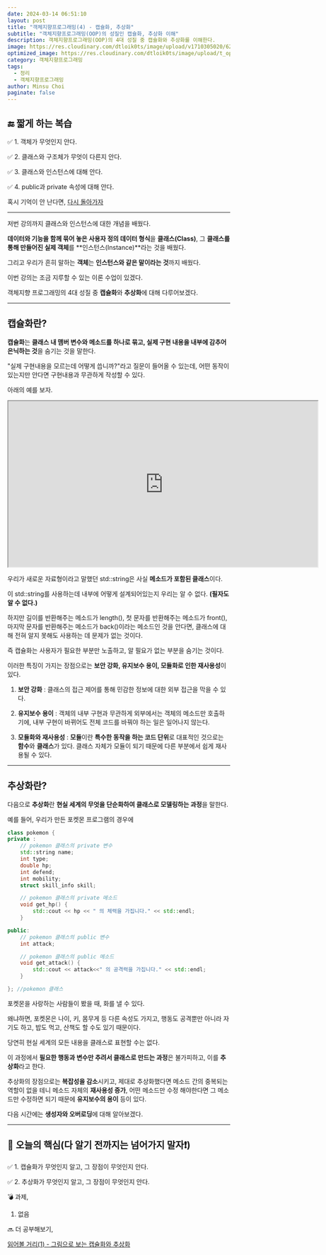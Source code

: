 ```yaml
---
date: 2024-03-14 06:51:10
layout: post
title: "객체지향프로그래밍(4) - 캡슐화, 추상화"
subtitle: "객체지향프로그래밍(OOP)의 성질인 캡슐화, 추상화 이해"
description: 객체지향프로그래밍(OOP)의 4대 성질 중 캡슐화와 추상화를 이해한다.
image: https://res.cloudinary.com/dtloik0ts/image/upload/v1710305020/62209a189cc9185b70db045b_6ea4ua9rZnloCziXgO4TM7Zqa5oWwYrMD4Lc5BqWGYHrJreJ0-Cq-VTOChRhm1IEhqCGeGpQh9M8L516rerUQF9l1FnfQaHEFyTzex7ily50AmFoRns3jMWLyd5edWCJqBbqGzvo_xaa8bg.jpg
optimized_image: https://res.cloudinary.com/dtloik0ts/image/upload/t_opt/v1710305020/62209a189cc9185b70db045b_6ea4ua9rZnloCziXgO4TM7Zqa5oWwYrMD4Lc5BqWGYHrJreJ0-Cq-VTOChRhm1IEhqCGeGpQh9M8L516rerUQF9l1FnfQaHEFyTzex7ily50AmFoRns3jMWLyd5edWCJqBbqGzvo_xaa8bg.jpg
category: 객체지향프로그래밍
tags:
  - 정리
  - 객체지향프로그래밍
author: Minsu Choi
paginate: false
---
```


<h2>🔚 짧게 하는 복습</h2>

✅ 1. 객체가 무엇인지 안다.

✅ 2. 클래스와 구조체가 무엇이 다른지 안다.

✅ 3. 클래스와 인스턴스에 대해 안다.

✅ 4. public과 private 속성에 대해 안다.

혹시 기억이 안 난다면, <u><a href = "/객체지향프로그래밍(3)-객체,-클래스,-인스턴스/"> 다시 돌아가자</a></u>

---

저번 강의까지 클래스와 인스턴스에 대한 개념을 배웠다.

**데이터와 기능을 함께 묶어 놓은 사용자 정의 데이터 형식**을 **클래스(Class)**, 그 **클래스를 통해 만들어진 실제 객체**를 **인스턴스(Instance)**라는 것을 배웠다.

그리고 우리가 흔히 말하는 **객체**는 **인스턴스와 같은 말이라는 것**까지 배웠다.

이번 강의는 조금 지루할 수 있는 이론 수업이 있겠다.

객체지향 프로그래밍의 4대 성질 중 **캡슐화**와 **추상화**에 대해 다루어보겠다.

---

## 캡슐화란?

**캡슐화**는 **클래스 내 맴버 변수와 메소드를 하나로 묶고, 실제 구현 내용을 내부에 감추어 은닉하는 것**을 숨기는 것을 말한다.

"실제 구현내용을 모르는데 어떻게 씁니까?"라고 질문이 들어올 수 있는데, 어떤 동작이 있는지만 안다면 구현내용과 무관하게 작성할 수 있다.

아래의 예를 보자.

<iframe height="375px" width="700px" src="https://www.interviewbit.com/embed/snippet/f3faa8cd7591f5acb360"></iframe>

우리가 새로운 자료형이라고 말했던 std::string은 사실 **메소드가 포함된 클래스**이다.

이 std::string를 사용하는데 내부에 어떻게 설계되어있는지 우리는 알 수 없다. **(필자도 알 수 없다.)**

하지만 길이를 반환해주는 메소드가 length(), 첫 문자를 반환해주는 메소드가 front(), 마지막 문자를 반환해주는 메소드가 back()이라는 메소드인 것을 안다면, 클래스에 대해 전혀 알지 못해도 사용하는 데 문제가 없는 것이다.

즉 캡슐화는 사용자가 필요한 부분만 노출하고, 알 필요가 없는 부분을 숨기는 것이다.

이러한 특징이 가지는 장점으로는 **보안 강화, 유지보수 용이, 모듈화로 인한 재사용성**이 있다.

1. **보안 강화** : 클래스의 접근 제어를 통해 민감한 정보에 대한 외부 접근을 막을 수 있다.

2. **유지보수 용이** : 객체의 내부 구현과 무관하게 외부에서는 객체의 메소드만 호출하기에, 내부 구현이 바뀌어도 전체 코드를 바꿔야 하는 일은 일어나지 않는다.

3. **모듈화와 재사용성** : **모듈**이란 **특수한 동작을 하는 코드 단위**로 대표적인 것으로는 **함수**와 **클래스**가 있다. 클래스 자체가 모듈이 되기 때문에 다른 부분에서 쉽게 재사용될 수 있다.

---

## 추상화란?

다음으로 **추상화**란 **현실 세계의 무엇을 단순화하여 클래스로 모델링하는 과정**을 말한다.

예를 들어, 우리가 만든 포켓몬 프로그램의 경우에

```c++
class pokemon {
private :
    // pokemon 클래스의 private 변수
	std::string name;
	int type;
	double hp;
	int defend;
	int mobility;
	struct skill_info skill;

    // pokemon 클래스의 private 메소드
	void get_hp() {
		std::cout << hp << " 의 체력을 가집니다." << std::endl;
	}

public:
    // pokemon 클래스의 public 변수
	int attack;

    // pokemon 클래스의 public 메소드
	void get_attack() {
		std::cout << attack<<" 의 공격력을 가집니다." << std::endl;
	}

}; //pokemon 클래스
```

포켓몬을 사랑하는 사람들이 봤을 때, 화를 낼 수 있다.

왜냐하면, 포켓몬은 나이, 키, 몸무게 등 다른 속성도 가지고, 행동도 공격뿐만 아니라 자기도 하고, 밥도 먹고, 산책도 할 수도 있기 때문이다.

당연히 현실 세계의 모든 내용을 클래스로 표현할 수는 없다.

이 과정에서 **필요한 행동과 변수만 추려서 클래스로 만드는 과정**은 불가피하고, 이를 **추상화**라고 한다.

추상화의 장점으로는 **복잡성을 감소**시키고, 제대로 추상화했다면 메소드 간의 중복되는 역할이 없을 테니 메소드 자체의 **재사용성 증가**, 어떤 메소드만 수정 해야한다면 그 메소드만 수정하면 되기 때문에 **유지보수의 용이** 등이 있다.

다음 시간에는 **생성자와 오버로딩**에 대해 알아보겠다.

---

<h2>📖 오늘의 핵심(다 알기 전까지는 넘어가지 말자❗)</h2>

✅ 1. 캡슐화가 무엇인지 알고, 그 장점이 무엇인지 안다.

✅ 2. 추상화가 무엇인지 알고, 그 장점이 무엇인지 안다.

💣 과제,

1. 없음

🔜 더 공부해보기,

<a href = "https://www.educba.com/abstraction-vs-encapsulation/">읽어볼 거리(1) - 그림으로 보는 캡슐화와 추상화</a>
